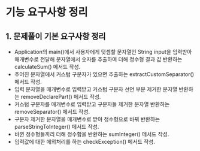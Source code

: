 # 기능 요구사항 정리

## 1. 문제풀이 기본 요구사항 정리
- Application의 main()에서 사용자에게 덧셈할 문자열인 String input을 입력받아 매개변수로 전달해 문자열에서 숫자를 추출하여 더해 정수형 결과 값 반환하는 calculateSum() 메서드 작성.
- 주어진 문자열에서 커스텀 구분자가 있으면 추출하는 extractCustomSeparator() 메서드 작성.
- 입력 문자열을 매개변수로 입력받고 커스텀 구분자 선언 부분 제거한 문자열 반환하는 removeDeclarePart() 메서드 작성.
- 커스텀 구분자를 매개변수로 입력받고 구분자들 제거한 문자열 반환하는 removeSeparator() 메서드 작성.
- 구분자 제거한 문자열을 매개변수로 받아 정수형으로 바꿔 반환하는 parseStringToInteger() 메서드 작성.
- 바뀐 정수형들끼리 더해 정수합을 반환하는 sumInteger() 메서드 작성.
- 입력값에 대한 에외처리를 하는 checkException() 메서드 작성.
